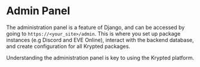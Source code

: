 # Admin Panel
The administration panel is a feature of Django, and can be accessed by going to `https://<your_site>/admin`. This is where you set up package instances (e.g Discord and EVE Online), interact with the backend database, and create configuration for all Krypted packages. 

Understanding the administration panel is key to using the Krypted platform.
